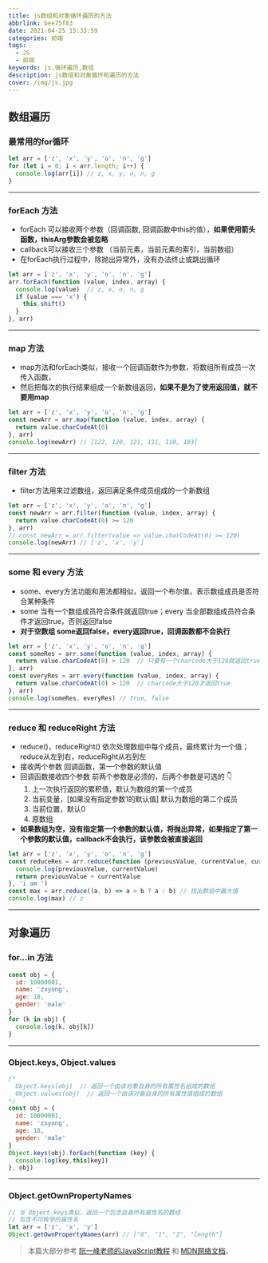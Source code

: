 ```yaml
---
title: js数组和对象循环遍历的方法
abbrlink: bee75f83
date: 2021-04-25 15:33:59
categories: 前端
tags: 
  - JS
  - 前端
keywords: js,循环遍历,数组
description: js数组和对象循环和遍历的方法
cover: /img/js.jpg
---
```


## 数组遍历

### 最常用的for循环

```js
let arr = ['z', 'x', 'y', 'o', 'n', 'g']
for (let i = 0; i < arr.length; i++) {
  console.log(arr[i]) // z, x, y, o, n, g
}
```
---
### forEach 方法
- forEach 可以接收两个参数（回调函数, 回调函数中this的值），**如果使用箭头函数，thisArg参数会被忽略**
- callback可以接收三个参数 （当前元素，当前元素的索引，当前数组）
- 在forEach执行过程中，除抛出异常外，没有办法终止或跳出循环

```js
let arr = ['z', 'x', 'y', 'o', 'n', 'g']
arr.forEach(function (value, index, array) {
  console.log(value)  // z, x, o, n, g
  if (value === 'x') {
    this.shift()
  }
}, arr)
```
---
### map 方法

- map方法和forEach类似，接收一个回调函数作为参数，将数组所有成员一次传入函数，
- 然后把每次的执行结果组成一个新数组返回，**如果不是为了使用返回值，就不要用map**

```js
let arr = ['z', 'x', 'y', 'o', 'n', 'g']
const newArr = arr.map(function (value, index, array) {
  return value.charCodeAt(0)
}, arr)
console.log(newArr) // [122, 120, 121, 111, 110, 103]
```
---
### filter 方法

- filter方法用来过滤数组，返回满足条件成员组成的一个新数组

```js
let arr = ['z', 'x', 'y', 'o', 'n', 'g']
const newArr = arr.filter(function (value, index, array) {
  return value.charCodeAt(0) >= 120
}, arr)
// const newArr = arr.filter(value => value.charCodeAt(0) >= 120)
console.log(newArr) // ['z', 'x', 'y']
```
---
### some 和 every 方法

- some、every方法功能和用法都相似，返回一个布尔值，表示数组成员是否符合某种条件
- some 当有一个数组成员符合条件就返回true；every 当全部数组成员符合条件才返回true，否则返回false
- **对于空数组 some返回false，every返回true，回调函数都不会执行**

```js
let arr = ['z', 'x', 'y', 'o', 'n', 'g']
const someRes = arr.some(function (value, index, array) {
  return value.charCodeAt(0) > 120  // 只要有一个charcode大于120就返回true
}, arr)
const everyRes = arr.every(function (value, index, array) {
  return value.charCodeAt(0) > 120  // charcode大于120才返回true
}, arr)
console.log(someRes, everyRes) // true, false
```
---
### reduce 和 reduceRight 方法

- reduce()，reduceRight() 依次处理数组中每个成员，最终累计为一个值；
reduce从左到右，reduceRight从右到左
- 接收两个参数  回调函数，第一个参数的默认值
- 回调函数接收四个参数 前两个参数是必须的，后两个参数是可选的 👇
  1. 上一次执行返回的累积值，默认为数组的第一个成员
  2. 当前变量，[如果没有指定参数1的默认值] 默认为数组的第二个成员
  3. 当前位置，默认0
  4. 原数组
- **如果数组为空，没有指定第一个参数的默认值，将抛出异常，如果指定了第一个参数的默认值，callback不会执行，该参数会被直接返回**

```js
let arr = ['z', 'x', 'y', 'o', 'n', 'g']
const reduceRes = arr.reduce(function (previousValue, currentValue, currentIndex, array) {
  console.log(previousValue, currentValue)
  return previousValue + currentValue
}, 'i am ')
const max = arr.reduce((a, b) => a > b ? a : b) // 找出数组中最大值
console.log(max) // z
```
---
## 对象遍历

### for...in 方法

```js
const obj = {
  id: 10000001,
  name: 'zxyong',
  age: 18,
  gender: 'male'
}
for (k in obj) {
  console.log(k, obj[k])
}
```
---
### Object.keys, Object.values

```js
/*
  Object.keys(obj)  // 返回一个由该对象自身的所有属性名组成的数组
  Object.values(obj)  // 返回一个由该对象自身的所有属性值组成的数组
*/
const obj = {
  id: 10000001,
  name: 'zxyong',
  age: 18,
  gender: 'male'
}
Object.keys(obj).forEach(function (key) {
  console.log(key,this[key])
}, obj)
```
---
### Object.getOwnPropertyNames

```js
// 与 Object.keys类似，返回一个包含自身所有属性名的数组
// 包含不可枚举的属性名
let arr = ['z', 'x', 'y']
Object.getOwnPropertyNames(arr) // ["0", "1", "2", "length"]
```


> 本篇大部分参考 [阮一峰老师的JavaScript教程](https://wangdoc.com/javascript/) 和 [MDN网络文档](https://developer.mozilla.org/zh-CN/docs/Web/JavaScript)。